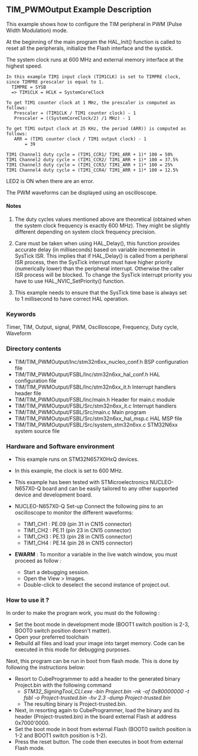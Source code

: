 ## <b>TIM_PWMOutput Example Description</b>

This example shows how to configure the TIM peripheral in PWM (Pulse Width Modulation)
mode.

At the beginning of the main program the HAL_Init() function is called to reset
all the peripherals, initialize the Flash interface and the systick.

The system clock runs at 600 MHz and external memory interface at the highest speed.

    In this example TIM1 input clock (TIM1CLK) is set to TIMPRE clock,
    since TIMPRE prescaler is equal to 1.
      TIMPRE = SYSB
      => TIM1CLK = HCLK = SystemCoreClock

    To get TIM1 counter clock at 1 MHz, the prescaler is computed as follows:
       Prescaler = (TIM1CLK / TIM1 counter clock) - 1
       Prescaler = ((SystemCoreClock/2) /1 MHz) - 1

    To get TIM1 output clock at 25 KHz, the period (ARR)) is computed as follows:
       ARR = (TIM1 counter clock / TIM1 output clock) - 1
           = 39

    TIM1 Channel1 duty cycle = (TIM1_CCR1/ TIM1_ARR + 1)* 100 = 50%
    TIM1 Channel2 duty cycle = (TIM1_CCR2/ TIM1_ARR + 1)* 100 = 37.5%
    TIM1 Channel3 duty cycle = (TIM1_CCR3/ TIM1_ARR + 1)* 100 = 25%
    TIM1 Channel4 duty cycle = (TIM1_CCR4/ TIM1_ARR + 1)* 100 = 12.5%

LED2 is ON when there are an error.

The PWM waveforms can be displayed using an oscilloscope.

#### <b>Notes</b>

 1. The duty cycles values mentioned above are theoretical (obtained when the system clock frequency is exactly 600 MHz).
    They might be slightly different depending on system clock frequency precision.

 2. Care must be taken when using HAL_Delay(), this function provides accurate delay (in milliseconds)
    based on variable incremented in SysTick ISR. This implies that if HAL_Delay() is called from
    a peripheral ISR process, then the SysTick interrupt must have higher priority (numerically lower)
    than the peripheral interrupt. Otherwise the caller ISR process will be blocked.
    To change the SysTick interrupt priority you have to use HAL_NVIC_SetPriority() function.

 3. This example needs to ensure that the SysTick time base is always set to 1 millisecond
    to have correct HAL operation.

### <b>Keywords</b>

Timer, TIM, Output, signal, PWM, Oscilloscope, Frequency, Duty cycle, Waveform

### <b>Directory contents</b>

  - TIM/TIM_PWMOutput/Inc/stm32n6xx_nucleo_conf.h      BSP configuration file
  - TIM/TIM_PWMOutput/FSBL/Inc/stm32n6xx_hal_conf.h    HAL configuration file
  - TIM/TIM_PWMOutput/FSBL/Inc/stm32n6xx_it.h          Interrupt handlers header file
  - TIM/TIM_PWMOutput/FSBL/Inc/main.h                  Header for main.c module  
  - TIM/TIM_PWMOutput/FSBL/Src/stm32n6xx_it.c          Interrupt handlers
  - TIM/TIM_PWMOutput/FSBL/Src/main.c                  Main program
  - TIM/TIM_PWMOutput/FSBL/Src/stm32n6xx_hal_msp.c     HAL MSP file
  - TIM/TIM_PWMOutput/FSBL/Src/system_stm32n6xx.c      STM32N6xx system source file


### <b>Hardware and Software environment</b>

  - This example runs on STM32N657X0HxQ devices.
  - In this example, the clock is set to 600 MHz.

  - This example has been tested with STMicroelectronics NUCLEO-N657X0-Q 
    board and can be easily tailored to any other supported device 
    and development board.

  - NUCLEO-N657X0-Q Set-up
   Connect the following pins to an oscilloscope to monitor the different waveforms:

       - TIM1_CH1 : PE.09 (pin 31 in CN15 connector)
       - TIM1_CH2 : PE.11 (pin 23 in CN15 connector)
       - TIM1_CH3 : PE.13 (pin 28 in CN15 connector)
       - TIM1_CH4 : PE.14 (pin 26 in CN15 connector)


  - **EWARM** : To monitor a variable in the live watch window, you must proceed as follow :
    - Start a debugging session.
    - Open the View > Images.
    - Double-click to deselect the second instance of project.out. 

### <b>How to use it ?</b>

In order to make the program work, you must do the following :

 - Set the boot mode in development mode (BOOT1 switch position is 2-3, BOOT0 switch position doesn't matter).
 - Open your preferred toolchain
 - Rebuild all files and load your image into target memory. Code can be executed in this mode for debugging purposes.

 Next, this program can be run in boot from flash mode. This is done by following the instructions below:
 
 - Resort to CubeProgrammer to add a header to the generated binary Project.bin with the following command
   - *STM32_SigningTool_CLI.exe -bin Project.bin -nk -of 0x80000000 -t fsbl -o Project-trusted.bin -hv 2.3 -dump Project-trusted.bin*
   - The resulting binary is Project-trusted.bin.
 - Next, in resorting again to CubeProgrammer, load the binary and its header (Project-trusted.bin) in the board external Flash at address 0x7000'0000.
 - Set the boot mode in boot from external Flash (BOOT0 switch position is 1-2 and BOOT1 switch position is 1-2).
 - Press the reset button. The code then executes in boot from external Flash mode.
 
